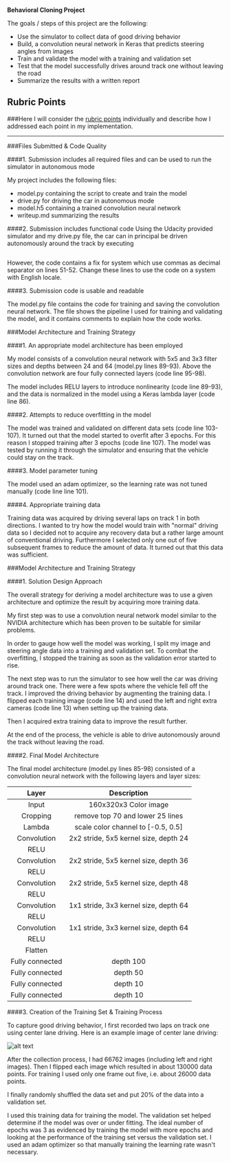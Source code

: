 **Behavioral Cloning Project**

The goals / steps of this project are the following:
* Use the simulator to collect data of good driving behavior
* Build, a convolution neural network in Keras that predicts steering angles from images
* Train and validate the model with a training and validation set
* Test that the model successfully drives around track one without leaving the road
* Summarize the results with a written report


[//]: # (Image References)

[image1]: ./center_example.png "Normal image"

## Rubric Points
###Here I will consider the [rubric points](https://review.udacity.com/#!/rubrics/432/view) individually and describe how I addressed each point in my implementation.  

---
###Files Submitted & Code Quality

####1. Submission includes all required files and can be used to run the simulator in autonomous mode

My project includes the following files:
* model.py containing the script to create and train the model
* drive.py for driving the car in autonomous mode
* model.h5 containing a trained convolution neural network 
* writeup.md summarizing the results

####2. Submission includes functional code
Using the Udacity provided simulator and my drive.py file, the car can in principal be driven autonomously around the track by executing 
```sh python drive.py model.h5
```

However, the code contains a fix for system which use commas as decimal separator on
lines 51-52. Change these lines to use the code on a system with English locale.

####3. Submission code is usable and readable

The model.py file contains the code for training and saving the convolution neural network. The file shows the pipeline I used for training and validating the model, and it contains comments to explain how the code works.

###Model Architecture and Training Strategy

####1. An appropriate model architecture has been employed

My model consists of a convolution neural network with 5x5 and 3x3 filter sizes and depths between 24 and 64 (model.py lines 89-93). Above the convolution network are
four fully connected layers (code line 95-98).

The model includes RELU layers to introduce nonlinearity (code line 89-93), and the data is normalized in the model using a Keras lambda layer (code line 86). 

####2. Attempts to reduce overfitting in the model

The model was trained and validated on different data sets (code line 103-107). It turned out that the model started to overfit after 3 epochs. For this reason I stopped training after 3 epochs (code line 107).
The model was tested by running it through the simulator and ensuring that the vehicle could stay on the track.

####3. Model parameter tuning

The model used an adam optimizer, so the learning rate was not tuned manually (code line line 101).

####4. Appropriate training data

Training data was acquired by driving several laps on track 1 in both directions.  I wanted to try how the model would train with "normal" driving data so I decided not to acquire any recovery data but a rather large amount of conventional driving. Furthermore I selected only one out of five subsequent frames  to reduce the amount of data. It turned out that this data was sufficient.

###Model Architecture and Training Strategy

####1. Solution Design Approach

The overall strategy for deriving a model architecture was to use a given architecture and optimize the result by acquiring more training data.

My first step was to use a convolution neural network model similar to the NVIDIA architecture which has been proven to be suitable for similar problems.

In order to gauge how well the model was working, I split my image and steering angle data into a training and validation set. To combat the overfitting, I stopped the training as soon as the validation error started to rise.

The next step was to run the simulator to see how well the car was driving around track one. There were a few spots where the vehicle fell off the track. I improved the driving behavior by augmenting the training data. I flipped each training image (code line 14) and used the left and right extra cameras (code line 13) when setting up the training data.

Then I acquired extra training data to improve the result further.

At the end of the process, the vehicle is able to drive autonomously around the track without leaving the road.

####2. Final Model Architecture

The final model architecture (model.py lines 85-98) consisted of a convolution neural network with the following layers and layer sizes: 

| Layer         	|     Description	        		| 
|:---------------------:|:---------------------------------------------:| 
| Input         	| 160x320x3 Color image   			|
| Cropping         	| remove top 70 and lower 25 lines       	|
| Lambda	      	| scale color channel to [-0.5, 0.5]		|
| Convolution   	| 2x2 stride, 5x5 kernel size, depth 24         |
| RELU			|						|
| Convolution   	| 2x2 stride, 5x5 kernel size, depth 36         |
| RELU			|						|
| Convolution   	| 2x2 stride, 5x5 kernel size, depth 48         |
| RELU			|						|
| Convolution   	| 1x1 stride, 3x3 kernel size, depth 64         |
| RELU			|						|
| Convolution   	| 1x1 stride, 3x3 kernel size, depth 64         |
| RELU			|						|
| Flatten          	|                                               |
| Fully connected	| depth 100    				        |
| Fully connected	| depth 50    				        |
| Fully connected	| depth 10    				        |
| Fully connected	| depth 10    				        |

####3. Creation of the Training Set & Training Process

To capture good driving behavior, I first recorded two laps on track one using center lane driving. Here is an example image of center lane driving:

![alt text][image1]

After the collection process, I had 66762 images (including left and right images). Then I flipped each image which resulted in about 130000 data points. For training I used only one frame out five, i.e. about 26000 data points.

I finally randomly shuffled the data set and put 20% of the data into a validation set. 

I used this training data for training the model. The validation set helped determine if the model was over or under fitting. The ideal number of epochs was 3 as evidenced by training the model with more epochs and looking at the performance of the training set versus the validation set. I used an adam optimizer so that manually training the learning rate wasn't necessary.
